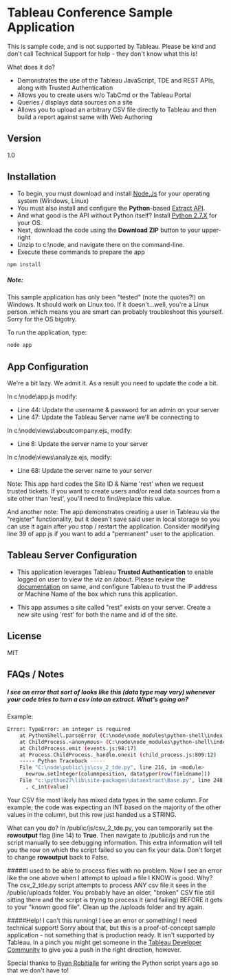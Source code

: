 Tableau Conference Sample Application
=========

This is sample code, and is not supported by Tableau. Please be kind and don't call Technical Support for help - they don't know what this is!

What does it do?

  - Demonstrates the use of the Tableau JavaScript, TDE and REST APIs, along with Trusted Authentication
  - Allows you to create users w/o TabCmd or the Tableau Portal 
  - Queries / displays data sources on a site
  - Allows you to upload an arbitrary CSV file directly to Tableau and then build a report against same with Web Authoring


Version
----

1.0



Installation
--------------

 - To begin, you must download and install [Node.Js] for your operating system (Windows, Linux)
 - You must also install and configure the **Python**-based [Extract API].
 - And what good is the API without Python itself? Install [Python 2.7.X] for your OS. 
 - Next, download the code using the **Download ZIP** button to your upper-right
 - Unzip to c:\node, and navigate there on the command-line.
 - Execute these commands to prepare the app
 
```sh
npm install 
```

##### Note: 
This sample application has only been "tested" (note the quotes?!) on Windows. It should work on Linux too. If it doesn't...well, you're a Linux person..which means you are smart can probably troubleshoot this yourself. Sorry for the OS bigotry.
  
  
To run the application, type:

```sh
node app
```
App  Configuration
-----------

We're a bit lazy. We admit it. As a result you need to update the code a bit. 

In c:\node\app.js modify:
 - Line  44: Update the username & password for an admin on your server
 - Line  47: Update the Tableau Server name we'll be connecting to

 
In c:\node\views\aboutcompany.ejs, modify:
 - Line 8: Update the server name to your server
 
In c:\node\views\analyze.ejs, modify: 

 - Line 68: Update the server name to your server
 
Note: This app hard codes the Site ID & Name 'rest' when we request trusted tickets. If you want to create users and/or read data sources from a site other than 'rest', you'll need to find/replace this value.

And another note: The app demonstrates creating a user in Tableau via the "register" functionality, but it doesn't save said user in local storage so you can use it again after you stop / restart the application. Consider modifying line 39 of app.js if you want to add a "permanent" user to the application. 


Tableau Server Configuration
----
 - This application leverages Tableau **Trusted Authentication** to enable logged on user to view the viz on /about. Please review the [documentation] on same, and configure Tableau to trust the IP address or Machine Name of the box which runs this application. 

 - This app assumes a site called "rest" exists on your server. Create a new site using 'rest' for both the name and id of the site.


License
----

MIT

FAQs / Notes
----

##### I see an error that sort of looks like this (data type may vary) whenever your code tries to turn a csv into an extract. What's going on?
Example:
```sh
Error: TypeError: an integer is required
    at PythonShell.parseError (C:\node\node_modules\python-shell\index.js:131:17)
    at ChildProcess.<anonymous> (C:\node\node_modules\python-shell\index.js:67:28)
    at ChildProcess.emit (events.js:98:17)
    at Process.ChildProcess._handle.onexit (child_process.js:809:12)
    ----- Python Traceback -----
    File "C:\node\public\js\csv_2_tde.py", line 216, in <module>
      newrow.setInteger(columnposition, datatyper(row[fieldname]))
    File "c:\python27\lib\site-packages\dataextract\Base.py", line 248, in setInteger
      , c_int(value)
 ```     

 Your CSV file most likely has mixed data types in the same column. For example, the code was expecting an INT based on the majority of the other values in the column, but this row just handed us a STRING. 
 
 What can you do? In /public/js/csv_2_tde.py, you can temporarily set the **rowoutput** flag (line 14) to **True**. Then navigate to /public/js and run the script manually to see debugging information. This extra information will tell you the row on which the script failed so you can fix your data. Don't forget to change **rowoutput** back to False.
 
#####I used to be able to process files with no problem. Now I see an error like the one above when I attempt to upload a file I KNOW is good. Why?
The csv_2_tde.py script attempts to process ANY csv file it sees in the /public/uploads folder. You probably have an older, "broken" CSV file still sitting there and the script is trying to process it (and failing) BEFORE it  gets to your "known good file". Clean up the /uploads folder and try again.
 
#####Help! I can't this running! I see an error or something! I need technical support! 
 Sorry about that, but this is a proof-of-concept sample application - not something that is production ready. It isn't supported by Tableau. In a pinch you might get someone in the [Tableau Developer Community] to give you a push in the right direction, however.
 

Special thanks to [Ryan Robitialle] for writing the Python script years ago so that we don't have to!

[PhantomJS]:http://phantomjs.org
[Node.js]:http://nodejs.org/
[Extract API]:http://www.tableausoftware.com/data-extract-api
[Python 2.7.X]:https://www.python.org/download/releases/2.7/
[documentation]:http://onlinehelp.tableausoftware.com/current/server/en-us/help.htm#trusted_auth_trustIP.htm
[Enable access]:http://kb.tableausoftware.com/articles/knowledgebase/creating-custom-administrative-views
[Tableau Developer Community]:http://community.tableausoftware.com/groups/dev-community
[Ryan Robitialle]:http://ryrobes.com/